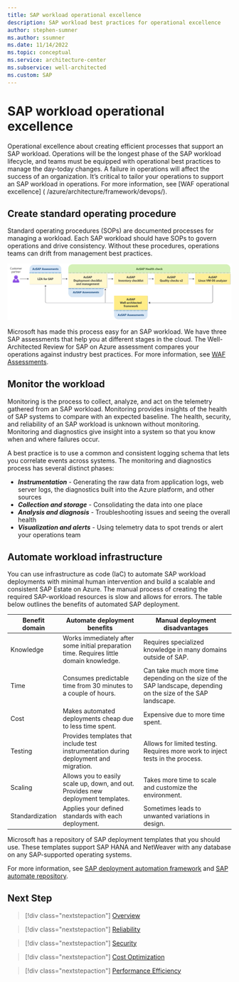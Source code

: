 ```yaml
---
title: SAP workload operational excellence
description: SAP workload best practices for operational excellence
author: stephen-sumner
ms.author: ssumner
ms.date: 11/14/2022
ms.topic: conceptual
ms.service: architecture-center
ms.subservice: well-architected
ms.custom: SAP
---
```


# SAP workload operational excellence

Operational excellence about creating efficient processes that support an SAP workload. Operations will be the longest phase of the SAP workload lifecycle, and teams must be equipped with operational best practices to manage the day-today changes. A failure in operations will affect the success of an organization. It’s critical to tailor your operations to support an SAP workload in operations. For more information, see [WAF operational excellence] ( /azure/architecture/framework/devops/).

## Create standard operating procedure

Standard operating procedures (SOPs) are documented processes for managing a workload. Each SAP workload should have SOPs to govern operations and drive consistency. Without these procedures, operations teams can drift from management best practices.

![The relationship between WAF guidance and an SAP workload](./images/azsap-health-check_highres.png)

Microsoft has made this process easy for an SAP workload. We have three SAP assessments that help you at different stages in the cloud. The Well-Architected Review for SAP on Azure assessment compares your operations against industry best practices. For more information, see [WAF Assessments](/assessments).

## Monitor the workload

Monitoring is the process to collect, analyze, and act on the telemetry gathered from an SAP workload. Monitoring provides insights of the health of SAP systems to compare with an expected baseline. The health, security, and reliability of an SAP workload is unknown without monitoring. Monitoring and diagnostics give insight into a system so that you know when and where failures occur.

A best practice is to use a common and consistent logging schema that lets you correlate events across systems. The monitoring and diagnostics process has several distinct phases:

- ***Instrumentation*** - Generating the raw data from application logs, web server logs, the diagnostics built into the Azure platform, and other sources
- ***Collection and storage*** - Consolidating the data into one place
- ***Analysis and diagnosis*** - Troubleshooting issues and seeing the overall health
- ***Visualization and alerts*** - Using telemetry data to spot trends or alert your operations team

## Automate workload infrastructure

You can use infrastructure as code (IaC) to automate SAP workload deployments with minimal human intervention and build a scalable and consistent SAP Estate on Azure. The manual process of creating the required SAP-workload resources is slow and allows for errors. The table below outlines the benefits of automated SAP deployment.

| Benefit domain | Automate deployment benefits | Manual deployment disadvantages |
| --- | --- | --- |
| Knowledge | Works immediately after some initial preparation time. Requires little domain knowledge.| Requires specialized knowledge in many domains outside of SAP.|
| Time | Consumes predictable time from 30 minutes to a couple of hours.| Can take much more time depending on the size of the SAP landscape, depending on the size of the SAP landscape.|
| Cost | Makes automated deployments cheap due to less time spent.| Expensive due to more time spent.|
| Testing | Provides templates that include test instrumentation during deployment and migration.| Allows for limited testing. Requires more work to inject tests in the process. |
| Scaling | Allows you to easily scale up, down, and out. Provides new deployment templates.| Takes more time to scale and customize the environment.|
| Standardization | Applies your defined standards with each deployment.| Sometimes leads to unwanted variations in design.|

Microsoft has a repository of SAP deployment templates that you should use. These templates support SAP HANA and NetWeaver with any database on any SAP-supported operating systems.

For more information, see [SAP deployment automation framework](/azure/virtual-machines/workloads/sap/automation-deployment-framework) and [SAP automate repository](https://github.com/Azure/sap-automation).

## Next Step

>[!div class="nextstepaction"]
>[Overview](./overview.md)

>[!div class="nextstepaction"]
>[Reliability](./reliability.md)

>[!div class="nextstepaction"]
>[Security](./security.md)

>[!div class="nextstepaction"]
>[Cost Optimization](./cost-optimization.md)

>[!div class="nextstepaction"]
>[Performance Efficiency](./performance-efficiency.md)
